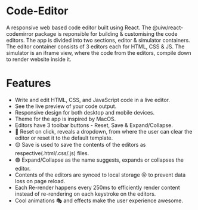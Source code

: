 # Code-Editor
A responsive web based code editor built using React. The @uiw/react-codemirror package is reponsible for building & customising the code editors. The app is divided into two sections, editor & simulator containers. The editor container consists of 3 editors each for HTML, CSS & JS. The simulator is an iframe view, where the code from the editors, compile down to render website inside it.

# Features
<ul> 
  <li>Write and edit HTML, CSS, and JavaScript code in a live editor.
  <li>See the live preview of your code output.</li>
  <li>Responsive design for both desktop and mobile devices.</li>
  <li>Theme for the app is inspired by MacOS.</li>
  <li>Editors have 3 toolbar buttons - Reset, Save & Expand/Collapse.</li>
  <li>🔴 Reset on click, reveals a dropdown, from where the user can clear the editor or reset it to the default template.</li>
  <li>🟡 Save is used to save the contents of the editors as respective(.html/.css/.js) files.</li>
  <li>🟢 Expand/Collapse as the name suggests, expands or collapses the editor.</li>
  <li>Contents of the editors are synced to local storage 😮 to prevent data loss on page reload.</li>
  <li>Each Re-render happens every 250ms to efficiently render content instead of re-rendering on each keystroke on the editors.</li>
  <li>Cool animations 🎭 and effects make the user experience awesome.</li></li>
</ul>
